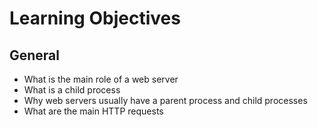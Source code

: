 # Learning Objectives

## General
+ What is the main role of a web server
+ What is a child process
+ Why web servers usually have a parent process and child processes
+ What are the main HTTP requests
